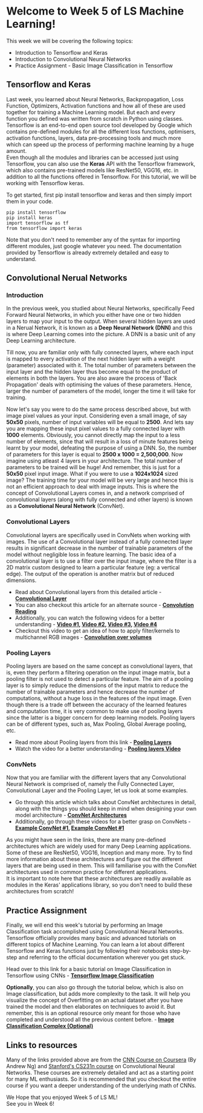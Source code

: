 # Welcome to Week 5 of LS Machine Learning! 
This week we will be covering the following topics: 
* Introduction to Tensorflow and Keras 
* Introduction to Convolutional Neural Networks
* Practice Assignment - Basic Image Classification in Tensorflow

## Tensorflow and Keras
Last week, you learned about Neural Networks, Backpropagation, Loss Function, Optimizers, Activation functions and how all of these are used together for training a Machine Learning model. But each and every function you defined was written from scratch in Python using classes. Tensorflow is an end-to-end open source tool developed by Google which contains pre-defined modules for all the different loss functions, optimisers, activation functions, layers, data pre-processing tools and much more which can speed up the process of performing machine learning by a huge amount.
<br>Even though all the modules and libraries can be accessed just using Tensorflow, you can also use the **Keras** API with the Tensorflow framework, which also contains pre-trained models like ResNet50, VGG16, etc. in addition to all the functions offered in Tensorflow. For this tutorial, we will be working with Tensorflow keras. 

To get started, first pip install tensorflow and keras and then simply import them in your code. 
~~~ 
pip install tensorflow
pip install keras
import tensorflow as tf
from tensorflow import keras
~~~
Note that you don't need to remember any of the syntax for importing different modules, just google whatever you need. The documentation provided by Tensorflow is already extremely detailed and easy to understand. 

## Convolutional Nerual Networks
### Introduction 
In the previous week, you studied about Neural Networks, specifically Feed Forward Neural Networks, in which you either have one or two hidden layers to map your input to the output. When several hidden layers are used in a Nerual Network, it is known as a **Deep Neural Network (DNN)** and this is where Deep Learning comes into the picture. A DNN is a basic unit of any Deep Learning architecture. 

Till now, you are familiar only with fully connected layers, where each input is mapped to every activation of the next hidden layer with a weight (parameter) associated with it. The total number of parameters between the input layer and the hidden layer thus become equal to the product of elements in both the layers. You are also aware the process of 'Back Propagation' deals with optimising the values of these parameters. Hence, larger the number of parameters of the model, longer the time it will take for training. 

Now let's say you were to do the same process described above, but with image pixel values as your input. Considering even a small image, of say **50x50** pixels, number of input variables will be equal to **2500**. And lets say you are mapping these input pixel values to a fully connected layer with **1000** elements. Obviously, you cannot directly map the input to a less number of elements, since that will result in a loss of minute features being learnt by your model, defeating the purpose of using a DNN. So, the number of parameters for this layer is equal to **2500 x 1000 = 2,500,000**. Now imagine using atleast 4 layers in your architecture. The total number of parameters to be trained will be huge! And remember, this is just for a **50x50** pixel input image. What if you were to use a **1024x1024** sized image? The training time for your model will be very large and hence this is not an efficient approach to deal with image inputs. 
This is where the concept of Convolutional Layers comes in, and a network comprised of convolutional layers (along with fully connected and other layers) is known as a **Convolutional Neural Network** (ConvNet). 

### Convolutional Layers 
Convolutional layers are specifically used in ConvNets when working with images. The use of a Convolutional layer instead of a fully connected layer results in significant decrease in the number of trainable parameters of the model without negligible loss in feature learning. The basic idea of a convolutional layer is to use a filter over the input image, where the filter is a 2D matrix custom designed to learn a particular feature (eg: a vertical edge). The output of the operation is another matrix but of reduced dimensions.
* Read about Convolutional layers from this detailed article - **[Convolutional Layer](https://cs231n.github.io/convolutional-networks/#conv)**
* You can also checkout this article for an alternate source - **[Convolution Reading](https://machinelearningmastery.com/convolutional-layers-for-deep-learning-neural-networks/)**
* Additionally, you can watch the following videos for a better understanding - **[Video #1](https://www.youtube.com/watch?v=XuD4C8vJzEQ&list=PLkDaE6sCZn6Gl29AoE31iwdVwSG-KnDzF&index=2), [Video #2](https://www.youtube.com/watch?v=am36dePheDc&list=PLkDaE6sCZn6Gl29AoE31iwdVwSG-KnDzF&index=3), [Video #3](https://www.youtube.com/watch?v=smHa2442Ah4&list=PLkDaE6sCZn6Gl29AoE31iwdVwSG-KnDzF&index=4), [Video #4](https://www.youtube.com/watch?v=tQYZaDn_kSg&list=PLkDaE6sCZn6Gl29AoE31iwdVwSG-KnDzF&index=5)**
* Checkout this video to get an idea of how to apply filter/kernels to multichannel RGB images - **[Convolution over volumes](https://www.youtube.com/watch?v=KTB_OFoAQcc&list=PLkDaE6sCZn6Gl29AoE31iwdVwSG-KnDzF&index=6)**

### Pooling Layers
Pooling layers are based on the same concept as convolutional layers, that is, even they perform a filtering operation on the input image matrix, but a pooling filter is not used to detect a particular feature. The aim of a pooling layer is to simply reduce the dimensions of the input matrix to reduce the number of trainable parameters and hence decrease the number of computations, without a huge loss in the features of the input image. Even though there is a trade off between the accuracy of the learned features and computation time, it is very common to make use of pooling layers since the latter is a bigger concern for deep learning models. Pooling layers can be of different types, such as, Max Pooling, Global Average pooling, etc.
* Read more about Pooling layers from this link - **[Pooling Layers](https://cs231n.github.io/convolutional-networks/#pool)**
* Watch the video for a better understanding - **[Pooling layers Video](https://www.youtube.com/watch?v=8oOgPUO-TBY&list=PLkDaE6sCZn6Gl29AoE31iwdVwSG-KnDzF&index=9)**

### ConvNets
Now that you are familiar with the different layers that any Convolutional Neural Network is comprised of, namely the Fully Connected Layer, Convolutional Layer and the Pooling Layer, let us look at some examples. 
* Go through this article which talks about ConvNet architectures in detail, along with the things you should keep in mind when desigining your own model architecture - **[ConvNet Architectures](https://cs231n.github.io/convolutional-networks/#architectures)**
* Additionally, go through these videos for a better grasp on ConvNets - **[Example ConvNet #1](https://www.youtube.com/watch?v=3PyJA9AfwSk&list=PLkDaE6sCZn6Gl29AoE31iwdVwSG-KnDzF&index=8), [Example ConvNet #1](https://www.youtube.com/watch?v=bXJx7y51cl0&list=PLkDaE6sCZn6Gl29AoE31iwdVwSG-KnDzF&index=10)** 

As you might have seen in the links, there are many pre-defined architectures which are widely used for many Deep Learning applications. Some of these are ResNet50, VGG16, Inception and many more. Try to find more information about these architectures and figure out the different layers that are being used in them. This will familiarise you with the ConvNet architectures used in common practice for different applications. 
<br> It is important to note here that these architectures are readily available as modules in the Keras' applications library, so you don't need to build these architectures from scratch! 

## Practice Assignment 
Finally, we will end this week's tutorial by performing an Image Classification task accomplished using Convolutional Neural Networks. Tensorflow officially provides many basic and advanced tutorials on different topics of Machine Learning. You can learn a lot about different Tensorflow and Keras functions just by following their notebooks step-by-step and referring to the official documentation wherever you get stuck. 

Head over to this link for a basic tutorial on Image Classification in Tensorflow using CNNs - **[Tensorflow Image Classification](https://www.tensorflow.org/tutorials/images/cnn)**

**Optionally**, you can also go through the tutorial below, which is also on Image classification, but adds more complexity to the task. It will help you visualize the concept of Overfitting on an actual dataset after you have trained the model and then elaborates on techniques to avoid it. But remember, this is an optional resource only meant for those who have completed and understood all the previous content before. - **[Image Classification Complex (Optional)](https://www.tensorflow.org/tutorials/images/classification#visualize_training_results)**


## Links to resources 
Many of the links provided above are from the [CNN Course on Coursera](https://www.coursera.org/programs/indian-institute-of-technology-bombay-gkhfq/browse?productId=kWGvJivBEeeW5RJUyz1uFA&productType=course&query=Convolutional+Neural+Networks&showMiniModal=true) (By Andrew Ng) and [Stanford's CS231n course](https://cs231n.github.io) on Convolutional Neural Networks. These courses are extremely detailed and act as a starting point for many ML enthusiasts. So it is recommended that you checkout the entire course if you want a deeper understanding of the underlying math of CNNs. 


We Hope that you enjoyed Week 5 of LS ML! 
<br>See you in Week 6! 




